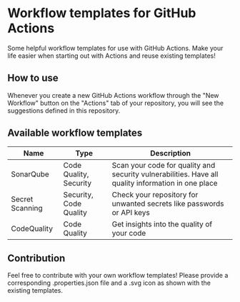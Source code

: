 # Workflow templates for GitHub Actions

Some helpful workflow templates for use with GitHub Actions. Make your life easier when starting out with Actions and reuse existing templates!

## How to use

Whenever you create a new GitHub Actions workflow through the "New Workflow" button on the "Actions" tab of your repository, you will see the suggestions defined in this repository.

## Available workflow templates

| Name              | Type                   | Description                                                                                              |
| ------------------|------------------------|----------------------------------------------------------------------------------------------------------|
| SonarQube         | Code Quality, Security | Scan your code for quality and security vulnerabilities. Have all quality information in one place       |
| Secret Scanning   | Security, Code Quality | Check your repository for unwanted secrets like passwords or API keys                                    |
| CodeQuality       | Code Quality           | Get insights into the quality of your code                                                               |

## Contribution

Feel free to contribute with your own workflow templates! Please provide a corresponding .properties.json file and a .svg icon as shown with the existing templates.
